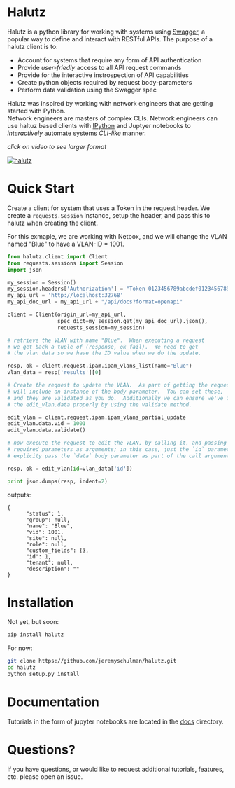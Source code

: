 # Halutz

Halutz is a python library for working with systems using [Swagger](https://swagger.io/), a popular way to define 
and interact with RESTful APIs. The purpose of a halutz client is to:

   * Account for systems that require any form of API authentication
   * Provide *user-friedly* access to all API request commands
   * Provide for the interactive instrospection of API capabilities
   * Create python objects required by request body-parameters
   * Perform data validation using the Swagger spec

Halutz was inspired by working with network engineers that are getting started with Python.  
Network engineers are masters of complex CLIs.  Network engineers can use haltuz based clients 
with [IPython](https://ipython.org/) and Juptyer notebooks to *interactively* automate systems *CLI-like* manner. 

*click on video to see larger format*

<a href="https://vimeo.com/251980848"><img src="https://media.giphy.com/media/l0HUc4HVq9K8XVGqA/giphy.gif" title="halutz"/></a>
     
# Quick Start

Create a client for system that uses a Token in the request header.
We create a `requests.Session` instance, setup the header, and pass this to halutz 
when creating the client.

For this exmaple, we are working with Netbox, and we will change the VLAN
named "Blue" to have a VLAN-ID = 1001.

```python
from halutz.client import Client
from requests.sessions import Session
import json

my_session = Session()
my_session.headers['Authorization'] = "Token 0123456789abcdef0123456789abcdef01234567"
my_api_url = 'http://localhost:32768'
my_api_doc_url = my_api_url + "/api/docs?format=openapi"

client = Client(origin_url=my_api_url, 
                spec_dict=my_session.get(my_api_doc_url).json(),
                requests_session=my_session)

# retrieve the VLAN with name "Blue".  When executing a request
# we get back a tuple of (response, ok_fail).  We need to get
# the vlan data so we have the ID value when we do the update.

resp, ok = client.request.ipam.ipam_vlans_list(name="Blue")
vlan_data = resp['results'][0]

# Create the request to update the VLAN.  As part of getting the request, the request 
# will include an instance of the body parameter.  You can set these, 
# and they are validated as you do.  Additionally we can ensure we've filled out 
# the edit_vlan.data properly by using the validate method.

edit_vlan = client.request.ipam.ipam_vlans_partial_update
edit_vlan.data.vid = 1001
edit_vlan.data.validate()

# now execute the request to edit the VLAN, by calling it, and passing in the 
# required parameters as arguments; in this case, just the `id` parameter.  You do not need to
# explicity pass the `data` body parameter as part of the call arguments.

resp, ok = edit_vlan(id=vlan_data['id'])

print json.dumps(resp, indent=2)
```

outputs:
```text
{
      "status": 1, 
      "group": null, 
      "name": "Blue", 
      "vid": 1001, 
      "site": null, 
      "role": null, 
      "custom_fields": {}, 
      "id": 1, 
      "tenant": null, 
      "description": ""
}
```

# Installation

Not yet, but soon:
````bash
pip install halutz
````

For now:
```bash
git clone https://github.com/jeremyschulman/halutz.git
cd halutz
python setup.py install
```

# Documentation

Tutorials in the form of jupyter notebooks are located in the [docs](docs/README.md) directory.

# Questions?

If you have questions, or would like to request additional tutorials, features, etc.
please open an issue.
